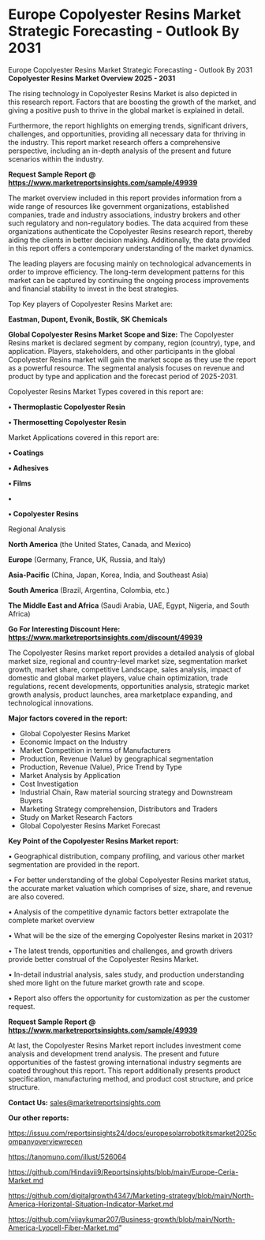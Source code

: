 # Europe Copolyester Resins Market Strategic Forecasting - Outlook By 2031
Europe Copolyester Resins Market Strategic Forecasting - Outlook By 2031
<Strong> Copolyester Resins Market Overview 2025 - 2031</strong>

The rising technology in Copolyester Resins Market is also depicted in this research report. Factors that are boosting the growth of the market, and giving a positive push to thrive in the global market is explained in detail.

Furthermore, the report highlights on emerging trends, significant drivers, challenges, and opportunities, providing all necessary data for thriving in the industry. This report market research offers a comprehensive perspective, including an in-depth analysis of the present and future scenarios within the industry.

<strong>Request Sample Report @ <a href=https://www.marketreportsinsights.com/sample/49939>https://www.marketreportsinsights.com/sample/49939</a></strong>

The market overview included in this report provides information from a wide range of resources like government organizations, established companies, trade and industry associations, industry brokers and other such regulatory and non-regulatory bodies. The data acquired from these organizations authenticate the Copolyester Resins research report, thereby aiding the clients in better decision making. Additionally, the data provided in this report offers a contemporary understanding of the market dynamics.

The leading players are focusing mainly on technological advancements in order to improve efficiency. The long-term development patterns for this market can be captured by continuing the ongoing process improvements and financial stability to invest in the best strategies.

Top Key players of Copolyester Resins Market are:

<strong>Eastman, Dupont, Evonik, Bostik, SK Chemicals</strong>

<strong><b>Global Copolyester Resins Market Scope and Size:</b></strong>
The Copolyester Resins market is declared segment by company, region (country), type, and application. Players, stakeholders, and other participants in the global Copolyester Resins market will gain the market scope as they use the report as a powerful resource. The segmental analysis focuses on revenue and product by type and application and the forecast period of 2025-2031.

Copolyester Resins Market Types covered in this report are:

<strong>•  Thermoplastic Copolyester Resin

•  Thermosetting Copolyester Resin</strong>

Market Applications covered in this report are:

<strong>•  Coatings

•  Adhesives

•  Films

•  

•  Copolyester Resins</strong> 

Regional Analysis

<strong>North America</strong> (the United States, Canada, and Mexico)

<strong>Europe</strong> (Germany, France, UK, Russia, and Italy)

<strong>Asia-Pacific</strong> (China, Japan, Korea, India, and Southeast Asia)

<strong>South America</strong> (Brazil, Argentina, Colombia, etc.)

<strong>The Middle East and Africa</strong> (Saudi Arabia, UAE, Egypt, Nigeria, and South Africa)

<strong>Go For Interesting Discount Here: <a href=https://www.marketreportsinsights.com/discount/49939>https://www.marketreportsinsights.com/discount/49939</a></strong>

The Copolyester Resins market report provides a detailed analysis of global market size, regional and country-level market size, segmentation market growth, market share, competitive Landscape, sales analysis, impact of domestic and global market players, value chain optimization, trade regulations, recent developments, opportunities analysis, strategic market growth analysis, product launches, area marketplace expanding, and technological innovations.

<strong><b>Major factors covered in the report:</b></strong>
<ul>
  <li>Global Copolyester Resins Market </li>
  <li>Economic Impact on the Industry</li>
  <li>Market Competition in terms of Manufacturers</li>
  <li>Production, Revenue (Value) by geographical segmentation</li>
  <li>Production, Revenue (Value), Price Trend by Type</li>
  <li>Market Analysis by Application</li>
  <li>Cost Investigation</li>
  <li>Industrial Chain, Raw material sourcing strategy and Downstream Buyers</li>
  <li>Marketing Strategy comprehension, Distributors and Traders</li>
  <li>Study on Market Research Factors</li>
  <li>Global Copolyester Resins Market Forecast</li>
</ul>

<strong><b>Key Point of the Copolyester Resins Market report:</b></strong>

• Geographical distribution, company profiling, and various other market segmentation are provided in the report.

• For better understanding of the global Copolyester Resins market status, the accurate market valuation which comprises of size, share, and revenue are also covered.

• Analysis of the competitive dynamic factors better extrapolate the complete market overview

• What will be the size of the emerging Copolyester Resins market in 2031?

• The latest trends, opportunities and challenges, and growth drivers provide better construal of the Copolyester Resins Market.

• In-detail industrial analysis, sales study, and production understanding shed more light on the future market growth rate and scope.

• Report also offers the opportunity for customization as per the customer request.

<strong>Request Sample Report @ <a href=https://www.marketreportsinsights.com/sample/49939>https://www.marketreportsinsights.com/sample/49939</a></strong>

At last, the Copolyester Resins Market report includes investment come analysis and development trend analysis. The present and future opportunities of the fastest growing international industry segments are coated throughout this report. This report additionally presents product specification, manufacturing method, and product cost structure, and price structure.

<strong>Contact Us:</strong>
sales@marketreportsinsights.com

<strong>Our other reports:</strong>

<a href=https://issuu.com/reportsinsights24/docs/europesolarrobotkitsmarket2025companyoverviewrecen>https://issuu.com/reportsinsights24/docs/europesolarrobotkitsmarket2025companyoverviewrecen</a>

<a href=https://tanomuno.com/illust/526064>https://tanomuno.com/illust/526064</a>

<a href=https://github.com/Hindavii9/Reportsinsights/blob/main/Europe-Ceria-Market.md>https://github.com/Hindavii9/Reportsinsights/blob/main/Europe-Ceria-Market.md</a>

<a href=https://github.com/digitalgrowth4347/Marketing-strategy/blob/main/North-America-Horizontal-Situation-Indicator-Market.md>https://github.com/digitalgrowth4347/Marketing-strategy/blob/main/North-America-Horizontal-Situation-Indicator-Market.md</a>

<a href=https://github.com/vijaykumar207/Business-growth/blob/main/North-America-Lyocell-Fiber-Market.md>https://github.com/vijaykumar207/Business-growth/blob/main/North-America-Lyocell-Fiber-Market.md</a>"
